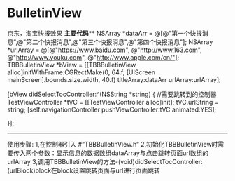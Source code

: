 # BulletinView
京东，淘宝快报效果
**************************主要代码****************************
NSArray *dataArr = @[@"第一个快报消息",@"第二个快报消息",@"第三个快报消息",@"第四个快报消息"];
NSArray *urlArray = @[@"https://www.baidu.com",
@"http://www.163.com",
@"http://www.youku.com",
@"http://www.apple.com/cn/"];
TBBBulletinView *bView = [[TBBBulletinView alloc]initWithFrame:CGRectMake(0, 64.f, [UIScreen mainScreen].bounds.size.width, 40.f) titleArray:dataArr urlArray:urlArray];

[bView didSelectTocController:^(NSString *string) {
//需要跳转到的控制器
TestViewController *tVC = [[TestViewController alloc]init];
tVC.urlString = string;
[self.navigationController pushViewController:tVC animated:YES];

}];
*************************************************************
使用步骤:
1,在控制器引入 #“TBBBulletinView.h“
2,初始化TBBBulletinView时需要传入两个参数：显示信息的数据数组dataArray与点击跳转页面url数组的urlArray
3,调用TBBBulletinView的方法-(void)didSelectTocController:(urlBlock)block在block设置跳转页面与url进行页面跳转
